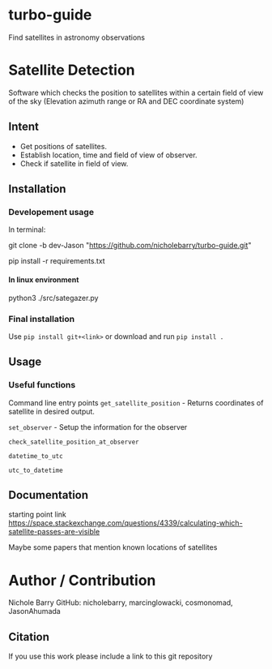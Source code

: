 <!-- Project README.md is not documentation. This should contain a high level description of your package. It is what GitHub will display on the front page of your repository. -->
# turbo-guide
Find satellites in astronomy observations

# Satellite Detection
Software which checks the position to satellites within a certain field of view of the sky (Elevation azimuth range or RA and DEC coordinate system) 

## Intent 
- Get positions of satellites.
- Establish location, time and field of view of observer.
- Check if satellite in field of view.

<!-- ## Files -->
<!-- Not necessary if all necessary files exist -->

## Installation
### Developement usage

In terminal:

git clone -b dev-Jason "https://github.com/nicholebarry/turbo-guide.git"

pip install -r requirements.txt

#### In linux environment
python3 ./src/sategazer.py

### Final installation
Use `pip install git+<link>` or download and run `pip install .`

## Usage

### Useful functions
Command line entry points
`get_satellite_position` - Returns coordinates of satellite in desired output.

`set_observer` - Setup the information for the observer 

`check_satellite_position_at_observer` 

`datetime_to_utc`

`utc_to_datetime`

<!-- ### Plotting Utilities -->

## Documentation 
starting point link https://space.stackexchange.com/questions/4339/calculating-which-satellite-passes-are-visible

Maybe some papers that mention known locations of satellites

# Author / Contribution
Nichole Barry GitHub: nicholebarry, marcinglowacki, cosmonomad, JasonAhumada

## Citation
If you use this work please include a link to this git repository
